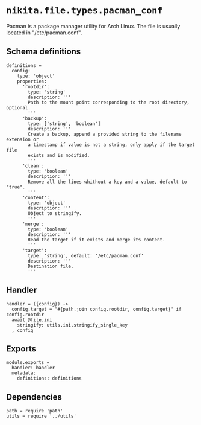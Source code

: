 
# `nikita.file.types.pacman_conf`

Pacman is a package manager utility for Arch Linux. The file is usually located 
in "/etc/pacman.conf".
  
## Schema definitions

    definitions =
      config:
        type: 'object'
        properties:
          'rootdir':
            type: 'string'
            description: '''
            Path to the mount point corresponding to the root directory, optional.
            '''
          'backup':
            type: ['string', 'boolean']
            description: '''
            Create a backup, append a provided string to the filename extension or
            a timestamp if value is not a string, only apply if the target file
            exists and is modified.
            '''
          'clean':
            type: 'boolean'
            description: '''
            Remove all the lines whithout a key and a value, default to "true".
            '''
          'content':
            type: 'object'
            description: '''
            Object to stringify.
            '''
          'merge':
            type: 'boolean'
            description: '''
            Read the target if it exists and merge its content.
            '''
          'target':
            type: 'string', default: '/etc/pacman.conf'
            description: '''
            Destination file.
            '''
          
## Handler

    handler = ({config}) ->
      config.target = "#{path.join config.rootdir, config.target}" if config.rootdir
      await @file.ini
        stringify: utils.ini.stringify_single_key
      , config

## Exports

    module.exports =
      handler: handler
      metadata:
        definitions: definitions

## Dependencies

    path = require 'path'
    utils = require '../utils'
